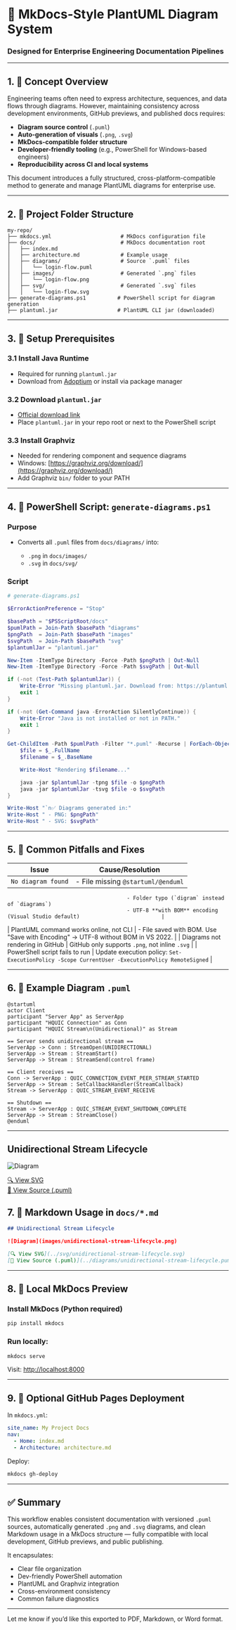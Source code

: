 ﻿
# 📘 MkDocs-Style PlantUML Diagram System

### Designed for Enterprise Engineering Documentation Pipelines

---

## 1. 🧭 Concept Overview

Engineering teams often need to express architecture, sequences, and data flows through diagrams. However, maintaining consistency across development environments, GitHub previews, and published docs requires:

* **Diagram source control** (`.puml`)
* **Auto-generation of visuals** (`.png`, `.svg`)
* **MkDocs-compatible folder structure**
* **Developer-friendly tooling** (e.g., PowerShell for Windows-based engineers)
* **Reproducibility across CI and local systems**

This document introduces a fully structured, cross-platform-compatible method to generate and manage PlantUML diagrams for enterprise use.

---

## 2. 📁 Project Folder Structure

```
my-repo/
├── mkdocs.yml                      # MkDocs configuration file
├── docs/                           # MkDocs documentation root
│   ├── index.md
│   ├── architecture.md             # Example usage
│   ├── diagrams/                   # Source `.puml` files
│   │   └── login-flow.puml
│   ├── images/                     # Generated `.png` files
│   │   └── login-flow.png
│   ├── svg/                        # Generated `.svg` files
│   │   └── login-flow.svg
├── generate-diagrams.ps1          # PowerShell script for diagram generation
├── plantuml.jar                   # PlantUML CLI jar (downloaded)
```

---

## 3. 🔧 Setup Prerequisites

### 3.1 Install Java Runtime

* Required for running `plantuml.jar`
* Download from [Adoptium](https://adoptium.net/) or install via package manager

### 3.2 Download `plantuml.jar`

* [Official download link](https://plantuml.com/download)
* Place `plantuml.jar` in your repo root or next to the PowerShell script

### 3.3 Install Graphviz

* Needed for rendering component and sequence diagrams
* Windows: [https://graphviz.org/download/](https://graphviz.org/download/)
* Add Graphviz `bin/` folder to your PATH

---

## 4. 🧪 PowerShell Script: `generate-diagrams.ps1`

### Purpose

* Converts all `.puml` files from `docs/diagrams/` into:

  * `.png` in `docs/images/`
  * `.svg` in `docs/svg/`

### Script

```powershell
# generate-diagrams.ps1

$ErrorActionPreference = "Stop"

$basePath = "$PSScriptRoot/docs"
$pumlPath = Join-Path $basePath "diagrams"
$pngPath  = Join-Path $basePath "images"
$svgPath  = Join-Path $basePath "svg"
$plantumlJar = "plantuml.jar"

New-Item -ItemType Directory -Force -Path $pngPath | Out-Null
New-Item -ItemType Directory -Force -Path $svgPath | Out-Null

if (-not (Test-Path $plantumlJar)) {
    Write-Error "Missing plantuml.jar. Download from: https://plantuml.com/download"
    exit 1
}

if (-not (Get-Command java -ErrorAction SilentlyContinue)) {
    Write-Error "Java is not installed or not in PATH."
    exit 1
}

Get-ChildItem -Path $pumlPath -Filter "*.puml" -Recurse | ForEach-Object {
    $file = $_.FullName
    $filename = $_.BaseName

    Write-Host "Rendering $filename..."

    java -jar $plantumlJar -tpng $file -o $pngPath
    java -jar $plantumlJar -tsvg $file -o $svgPath
}

Write-Host "`n✅ Diagrams generated in:"
Write-Host " - PNG: $pngPath"
Write-Host " - SVG: $svgPath"
```

---

## 5. 🧼 Common Pitfalls and Fixes

| Issue              | Cause/Resolution                   |
| ------------------ | ---------------------------------- |
| `No diagram found` | - File missing `@startuml/@enduml` |

```
                                      - Folder typo (`digram` instead of `diagrams`)  
                                      - UTF-8 **with BOM** encoding (Visual Studio default)                          |
```

\| PlantUML command works online, not CLI | - File saved with BOM. Use "Save with Encoding" → UTF-8 without BOM in VS 2022.  |
\| Diagrams not rendering in GitHub       | GitHub only supports `.png`, not inline `.svg`                                   |
\| PowerShell script fails to run         | Update execution policy:
`Set-ExecutionPolicy -Scope CurrentUser -ExecutionPolicy RemoteSigned` |

---

## 6. 🧾 Example Diagram `.puml`

```plantuml
@startuml
actor Client
participant "Server App" as ServerApp
participant "HQUIC Connection" as Conn
participant "HQUIC Stream\n(Unidirectional)" as Stream

== Server sends unidirectional stream ==
ServerApp -> Conn : StreamOpen(UNIDIRECTIONAL)
ServerApp -> Stream : StreamStart()
ServerApp -> Stream : StreamSend(control frame)

== Client receives ==
Conn -> ServerApp : QUIC_CONNECTION_EVENT_PEER_STREAM_STARTED
ServerApp -> Stream : SetCallbackHandler(StreamCallback)
Stream -> ServerApp : QUIC_STREAM_EVENT_RECEIVE

== Shutdown ==
Stream -> ServerApp : QUIC_STREAM_EVENT_SHUTDOWN_COMPLETE
ServerApp -> Stream : StreamClose()
@enduml
```

---
## Unidirectional Stream Lifecycle

![Diagram](images/unidirectional-stream-lifecycle.png)

[🔍 View SVG](../svg/unidirectional-stream-lifecycle.svg)  
[🧾 View Source (.puml)](../diagrams/unidirectional-stream-lifecycle.puml)

## 7. 🧱 Markdown Usage in `docs/*.md`

```markdown
## Unidirectional Stream Lifecycle

![Diagram](images/unidirectional-stream-lifecycle.png)

[🔍 View SVG](../svg/unidirectional-stream-lifecycle.svg)  
[🧾 View Source (.puml)](../diagrams/unidirectional-stream-lifecycle.puml)
```

---

## 8. 🧪 Local MkDocs Preview

### Install MkDocs (Python required)

```bash
pip install mkdocs
```

### Run locally:

```bash
mkdocs serve
```

Visit: [http://localhost:8000](http://localhost:8000)

---

## 9. 🚀 Optional GitHub Pages Deployment

In `mkdocs.yml`:

```yaml
site_name: My Project Docs
nav:
  - Home: index.md
  - Architecture: architecture.md
```

Deploy:

```bash
mkdocs gh-deploy
```

---

## ✅ Summary

This workflow enables consistent documentation with versioned `.puml` sources, automatically generated `.png` and `.svg` diagrams, and clean Markdown usage in a MkDocs structure — fully compatible with local development, GitHub previews, and public publishing.

It encapsulates:

* Clear file organization
* Dev-friendly PowerShell automation
* PlantUML and Graphviz integration
* Cross-environment consistency
* Common failure diagnostics

---

Let me know if you’d like this exported to PDF, Markdown, or Word format.
